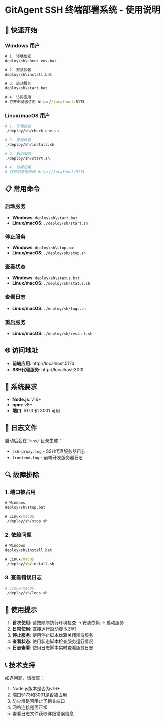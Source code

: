 # GitAgent SSH 终端部署系统 - 使用说明

## 🎯 快速开始

### Windows 用户
```cmd
# 1. 环境检查
deploy\sh\check-env.bat

# 2. 安装依赖
deploy\sh\install.bat

# 3. 启动服务
deploy\sh\start.bat

# 4. 访问应用
# 打开浏览器访问 http://localhost:5173
```

### Linux/macOS 用户
```bash
# 1. 环境检查
./deploy/sh/check-env.sh

# 2. 安装依赖
./deploy/sh/install.sh

# 3. 启动服务
./deploy/sh/start.sh

# 4. 访问应用
# 打开浏览器访问 http://localhost:5173
```

## 📋 常用命令

### 启动服务
- **Windows**: `deploy\sh\start.bat`
- **Linux/macOS**: `./deploy/sh/start.sh`

### 停止服务
- **Windows**: `deploy\sh\stop.bat`
- **Linux/macOS**: `./deploy/sh/stop.sh`

### 查看状态
- **Windows**: `deploy\sh\status.bat`
- **Linux/macOS**: `./deploy/sh/status.sh`

### 查看日志
- **Linux/macOS**: `./deploy/sh/logs.sh`

### 重启服务
- **Linux/macOS**: `./deploy/sh/restart.sh`

## 🌐 访问地址

- **前端应用**: http://localhost:5173
- **SSH代理服务**: http://localhost:3001

## 🔧 系统要求

- **Node.js**: v16+ 
- **npm**: v8+
- **端口**: 5173 和 3001 可用

## 📝 日志文件

启动后会在 `logs/` 目录生成：
- `ssh-proxy.log` - SSH代理服务器日志
- `frontend.log` - 前端开发服务器日志

## 🔍 故障排除

### 1. 端口被占用
```cmd
# Windows
deploy\sh\stop.bat

# Linux/macOS
./deploy/sh/stop.sh
```

### 2. 依赖问题
```cmd
# Windows
deploy\sh\install.bat

# Linux/macOS
./deploy/sh/install.sh
```

### 3. 查看错误日志
```bash
# Linux/macOS
./deploy/sh/logs.sh
```

## 🎉 使用提示

1. **首次使用**: 请按顺序执行环境检查 → 安装依赖 → 启动服务
2. **日常使用**: 直接运行启动脚本即可
3. **停止服务**: 使用停止脚本优雅关闭所有服务
4. **查看状态**: 使用状态脚本检查服务运行情况
5. **日志查看**: 使用日志脚本实时查看服务日志

## 📞 技术支持

如遇问题，请检查：
1. Node.js版本是否为v16+
2. 端口5173和3001是否被占用
3. 防火墙是否阻止了相关端口
4. 网络连接是否正常
5. 查看日志文件获取详细错误信息 